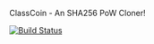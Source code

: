 ClassCoin - An SHA256 PoW Cloner!

[![Build Status](https://travis-ci.org/RazorLove/classcoin.png?branch=master)](https://travis-ci.org/RazorLove/classcoin)

